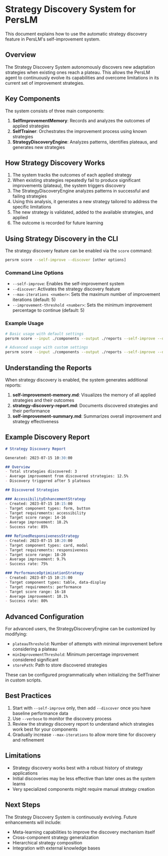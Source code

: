 # Strategy Discovery System for PersLM

This document explains how to use the automatic strategy discovery feature in PersLM's self-improvement system.

## Overview

The Strategy Discovery System autonomously discovers new adaptation strategies when existing ones reach a plateau. This allows the PersLM agent to continuously evolve its capabilities and overcome limitations in its current set of improvement strategies.

## Key Components

The system consists of three main components:

1. **SelfImprovementMemory**: Records and analyzes the outcomes of applied strategies
2. **SelfTrainer**: Orchestrates the improvement process using known strategies
3. **StrategyDiscoveryEngine**: Analyzes patterns, identifies plateaus, and generates new strategies

## How Strategy Discovery Works

1. The system tracks the outcomes of each applied strategy
2. When existing strategies repeatedly fail to produce significant improvements (plateau), the system triggers discovery
3. The StrategyDiscoveryEngine analyzes patterns in successful and failing strategies
4. Using this analysis, it generates a new strategy tailored to address the specific limitations
5. The new strategy is validated, added to the available strategies, and applied
6. The outcome is recorded for future learning

## Using Strategy Discovery in the CLI

The strategy discovery feature can be enabled via the `score` command:

```bash
persrm score --self-improve --discover [other options]
```

### Command Line Options

- `--self-improve`: Enables the self-improvement system
- `--discover`: Activates the strategy discovery feature
- `--max-iterations <number>`: Sets the maximum number of improvement iterations (default: 5)
- `--improvement-threshold <number>`: Sets the minimum improvement percentage to continue (default: 5)

### Example Usage

```bash
# Basic usage with default settings
persrm score --input ./components --output ./reports --self-improve --discover

# Advanced usage with custom settings
persrm score --input ./components --output ./reports --self-improve --discover --max-iterations 10 --improvement-threshold 3 --verbose
```

## Understanding the Reports

When strategy discovery is enabled, the system generates additional reports:

1. **self-improvement-memory.md**: Visualizes the memory of all applied strategies and their outcomes
2. **strategy-discovery-report.md**: Documents discovered strategies and their performance
3. **self-improvement-summary.md**: Summarizes overall improvement and strategy effectiveness

## Example Discovery Report

```markdown
# Strategy Discovery Report

Generated: 2023-07-15 10:30:00

## Overview
- Total strategies discovered: 3
- Average improvement from discovered strategies: 12.5%
- Discovery triggered after 5 plateaus

## Discovered Strategies

### AccessibilityEnhancementStrategy
- Created: 2023-07-15 10:15:00
- Target component types: form, button
- Target requirements: accessibility
- Target score range: 14-16
- Average improvement: 18.2%
- Success rate: 85%

### RefinedResponsivenessStrategy
- Created: 2023-07-15 10:20:00
- Target component types: card, modal
- Target requirements: responsiveness
- Target score range: 18-20
- Average improvement: 9.7%
- Success rate: 75%

### PerformanceOptimizationStrategy
- Created: 2023-07-15 10:25:00
- Target component types: table, data-display
- Target requirements: performance
- Target score range: 16-18
- Average improvement: 10.1%
- Success rate: 80%
```

## Advanced Configuration

For advanced users, the StrategyDiscoveryEngine can be customized by modifying:

- `plateauThreshold`: Number of attempts with minimal improvement before considering a plateau
- `minImprovementThreshold`: Minimum percentage improvement considered significant
- `storePath`: Path to store discovered strategies

These can be configured programmatically when initializing the SelfTrainer in custom scripts.

## Best Practices

1. Start with `--self-improve` only, then add `--discover` once you have baseline performance data
2. Use `--verbose` to monitor the discovery process
3. Review the strategy discovery report to understand which strategies work best for your components
4. Gradually increase `--max-iterations` to allow more time for discovery and refinement

## Limitations

- Strategy discovery works best with a robust history of strategy applications
- Initial discoveries may be less effective than later ones as the system learns
- Very specialized components might require manual strategy creation

## Next Steps

The Strategy Discovery System is continuously evolving. Future enhancements will include:

- Meta-learning capabilities to improve the discovery mechanism itself
- Cross-component strategy generalization
- Hierarchical strategy composition
- Integration with external knowledge bases 